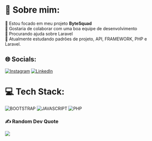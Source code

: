 # 💫 Sobre mim:
🔭 Estou focado em meu projeto **ByteSquad**<br>👯 Gostaria de colaborar com uma boa equipe de desenvolvimento<br>🤝 Procurando ajuda sobre Laravel<br>🌱 Atualmente estudando padrões de projeto, API, FRAMEWORK, PHP e Laravel.


## 🌐 Socials:
[![Instagram](https://img.shields.io/badge/Instagram-%23E4405F.svg?logo=Instagram&logoColor=white)](https://instagram.com/ehomachado) [![LinkedIn](https://img.shields.io/badge/LinkedIn-%230077B5.svg?logo=linkedin&logoColor=white)](https://linkedin.com/in/eduardohcm) 

# 💻 Tech Stack:
![BOOTSTRAP](https://img.shields.io/badge/Bootstrap-563D7C?style=for-the-badge&logo=bootstrap&logoColor=white)  ![JAVASCRIPT](https://img.shields.io/badge/JavaScript-323330?style=for-the-badge&logo=javascript&logoColor=F7DF1E) ![PHP](https://img.shields.io/badge/PHP-777BB4?style=for-the-badge&logo=php&logoColor=white)



### ✍️ Random Dev Quote
![](https://quotes-github-readme.vercel.app/api?type=horizontal&theme=tokyonight)

<!-- Proudly created with GPRM ( https://gprm.itsvg.in ) -->
